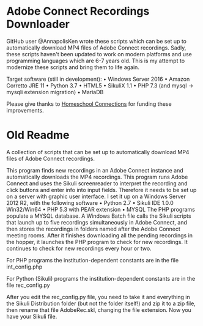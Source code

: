 # Adobe Connect Recordings Downloader
GitHub user @AnnapolisKen wrote these scripts which can be set up to automatically download MP4 files of Adobe Connect recordings. Sadly, these scripts haven't been updated to work on modern platforms and use programming languages which are 6-7 years old. This is my attempt to modernize these scripts and bring them to life again.

Target software (still in development):
•	Windows Server 2016
•	Amazon Corretto JRE 11
•	Python 3.7
•	HTML5
•	SikuliX 1.1
•	PHP 7.3 (and mysql -> mysqli extension migration)
•	MariaDB

Please give thanks to [Homeschool Connections](https://homeschoolconnectionsonline.com) for funding these improvements.

# Old Readme
A collection of scripts that can be set up to automatically download MP4 files of Adobe Connect recordings.

This program finds new recordings in an Adobe Connect instance and automatically downloads the MP4 recordings. This program runs Adobe Connect and uses the Sikuli screenreader to interpret the recording and click buttons and enter info into input fields. Therefore it needs to be set up on a server with graphic user interface. I set it up on a Windows Server 2012 R2, with the following software
•	Python 2.7
•	Sikuli IDE 1.0.0 Win32/Win64
•	PHP 5.3 with PEAR extension
•	MYSQL
The PHP programs populate a MYSQL database. A Windows Batch file calls the Sikuli scripts that launch up to five recordings simultaneously in Adobe Connect, and then stores the recordings in folders named after the Adobe Connect meeting rooms. After it finishes downloading all the pending recordings in the hopper, it launches the PHP program to check for new recordings. It continues to check for new recordings every hour or two.

For PHP programs the institution-dependent constants are in the file int_config.php

For Python (Sikuli) programs the institution-dependent constants are in the file rec_config.py

After you edit the rec_config.py file, you need to take it and everything in the Sikuli Distribution folder (but not the folder itself!) and zip it to a zip file, then rename that file AdobeRec.skl, changing the file extension. Now you have your Sikuli file.